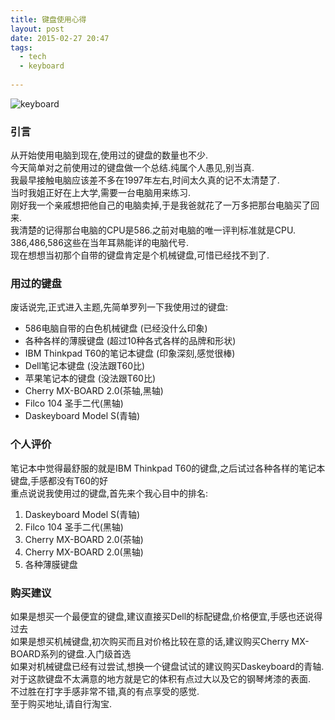 ```yaml
---
title: 键盘使用心得
layout: post
date: 2015-02-27 20:47
tags:
  - tech
  - keyboard
  
---
```


![keyboard](http://ascii-table.com/img/keyboard-103P.png)


### 引言 ###
从开始使用电脑到现在,使用过的键盘的数量也不少.  
今天简单对之前使用过的键盘做一个总结.纯属个人愚见,别当真.  
我最早接触电脑应该差不多在1997年左右,时间太久真的记不太清楚了.  
当时我姐正好在上大学,需要一台电脑用来练习.  
刚好我一个亲戚想把他自己的电脑卖掉,于是我爸就花了一万多把那台电脑买了回来.  
我清楚的记得那台电脑的CPU是586.之前对电脑的唯一评判标准就是CPU.  
386,486,586这些在当年耳熟能详的电脑代号.  
现在想想当初那个自带的键盘肯定是个机械键盘,可惜已经找不到了.  
  
  
### 用过的键盘 ###
废话说完,正式进入主题,先简单罗列一下我使用过的键盘:

- 586电脑自带的白色机械键盘 (已经没什么印象)
- 各种各样的薄膜键盘 (超过10种各式各样的品牌和形状)
- IBM Thinkpad T60的笔记本键盘 (印象深刻,感觉很棒)
- Dell笔记本键盘 (没法跟T60比)
- 苹果笔记本的键盘 (没法跟T60比)
- Cherry MX-BOARD 2.0(茶轴,黑轴)
- Filco 104 圣手二代(黑轴)
- Daskeyboard Model S(青轴)

  
  
### 个人评价 ###
笔记本中觉得最舒服的就是IBM Thinkpad T60的键盘,之后试过各种各样的笔记本键盘,手感都没有T60的好  
重点说说我使用过的键盘,首先来个我心目中的排名:


1. Daskeyboard Model S(青轴)
2. Filco 104 圣手二代(黑轴)
3. Cherry MX-BOARD 2.0(茶轴)
4. Cherry MX-BOARD 2.0(黑轴)
5. 各种薄膜键盘

  
  
### 购买建议 ###
如果是想买一个最便宜的键盘,建议直接买Dell的标配键盘,价格便宜,手感也还说得过去  
如果是想买机械键盘,初次购买而且对价格比较在意的话,建议购买Cherry MX-BOARD系列的键盘.入门级首选    
如果对机械键盘已经有过尝试,想换一个键盘试试的建议购买Daskeyboard的青轴.  
对于这款键盘不太满意的地方就是它的体积有点过大以及它的钢琴烤漆的表面.  
不过胜在打字手感非常不错,真的有点享受的感觉.  
至于购买地址,请自行淘宝.